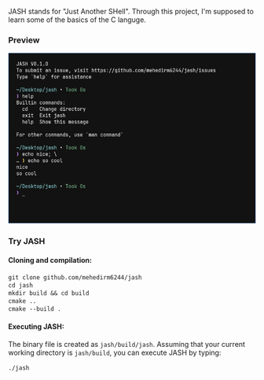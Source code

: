 JASH stands for "Just Another SHell". Through this project, I'm supposed to learn some of the basics of the C languge.

### Preview
<p align="center"><img src="https://github.com/mehedirm6244/jash/blob/main/assets/preview.png?raw=true"></p>

### Try JASH

#### Cloning and compilation:
```
git clone github.com/mehedirm6244/jash
cd jash
mkdir build && cd build
cmake ..
cmake --build . 
```

#### Executing JASH:

The binary file is created as `jash/build/jash`. Assuming that your current working directory is `jash/build`, you can execute JASH by typing:
```
./jash
```
